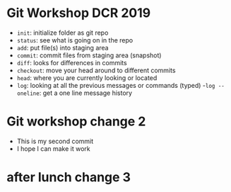 
# Git Workshop DCR 2019

- `init`: initialize folder as git repo
- `status`: see what is going on in the repo
- `add`: put file(s) into staging area
- `commit`: commit files from staging area (snapshot)
- `diff`: looks for differences in commits
- `checkout`: move your head around to different commits
- `head`: where you are currently looking or located
- `log`: looking at all the previous messages or commands (typed)
	-`log --oneline`: get a one line message history

# Git workshop change 2

- This is my second commit
- I hope I can make it work

# after lunch change 3
